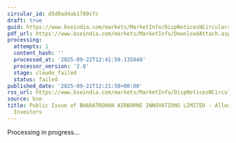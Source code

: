 ```yaml
---
circular_id: d5d9ad4ab1780cfc
draft: true
guid: https://www.bseindia.com/markets/MarketInfo/DispNoticesNCirculars.aspx?Noticeid={B8BD2582-81A8-4BCA-896B-57BD4A9D03B8}&noticeno=20250922-17&dt=09/22/2025&icount=17&totcount=19&flag=0
pdf_url: https://www.bseindia.com/markets/MarketInfo/DownloadAttach.aspx?id=20250922-17&attachedId=8079a3b7-7f36-4fea-a719-eaf1087021b9
processing:
  attempts: 1
  content_hash: ''
  processed_at: '2025-09-22T12:41:50.135848'
  processor_version: '2.0'
  stage: claude_failed
  status: failed
published_date: '2025-09-22T12:21:50+00:00'
rss_url: https://www.bseindia.com/markets/MarketInfo/DispNoticesNCirculars.aspx?Noticeid={B8BD2582-81A8-4BCA-896B-57BD4A9D03B8}&noticeno=20250922-17&dt=09/22/2025&icount=17&totcount=19&flag=0
source: bse
title: Public Issue of BHARATROHAN AIRBORNE INNOVATIONS LIMITED - Allocation to Anchor
  Investors
---
```


Processing in progress...